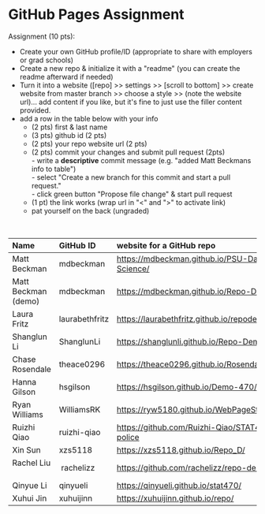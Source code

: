 # GitHub Pages Assignment

Assignment (10 pts):
- Create your own GitHub profile/ID (appropriate to share with employers or grad schools)
- Create a new repo & initialize it with a "readme" (you can create the readme afterward if needed)
- Turn it into a website ([repo] >> settings >> [scroll to bottom] >> create website from master branch >> choose a style >> (note the website url)... add content if you like, but it's fine to just use the filler content provided.
- add a row in the table below with your info
    - (2 pts) first & last name 
    - (3 pts) github id (2 pts)
    - (2 pts) your repo website url (2 pts)
    - (2 pts) commit your changes and submit pull request (2pts)  
            - write a **descriptive** commit message (e.g. "added Matt Beckmans info to table")  
            - select "Create a new branch for this commit and start a pull request."  
            - click green button "Propose file change" & start pull request  
    - (1 pt) the link works (wrap url in "<" and ">" to activate link)  
    - pat yourself on the back (ungraded)  

<br>


|Name                   |GitHub ID         |website for a GitHub repo  |  
|:----------------------|:-----------------|:--------------------------|  
| Matt Beckman    | mdbeckman      | <https://mdbeckman.github.io/PSU-Data-Science/>   |  
| Matt Beckman (demo) | mdbeckman | <https://mdbeckman.github.io/Repo-Demo/> |
| Laura Fritz |laurabethfritz  |<https://laurabethfritz.github.io/repodemo/>  |
| Shanglun Li | ShanglunLi | https://shanglunli.github.io/Repo-Demo/ |
| Chase Rosendale | theace0296 | <https://theace0296.github.io/Rosendale/> |
| Hanna Gilson | hsgilson | <https://hsgilson.github.io/Demo-470/> |
| Ryan Williams | WilliamsRK | <https://ryw5180.github.io/WebPageStat470/>|
| Ruizhi Qiao | ruizhi-qiao | <https://github.com/Ruizhi-Qiao/STAT470-police> |
| Xin Sun | xzs5118 | <https://xzs5118.github.io/Repo_D/> |
| Rachel Liu    |  rachelizz  | https://github.com/rachelizz/repo-demo   |
| Qinyue Li | qinyueli| <https://qinyueli.github.io/stat470/>|
| Xuhui Jin | xuhuijinn | <https://xuhuijinn.github.io/repo/>|